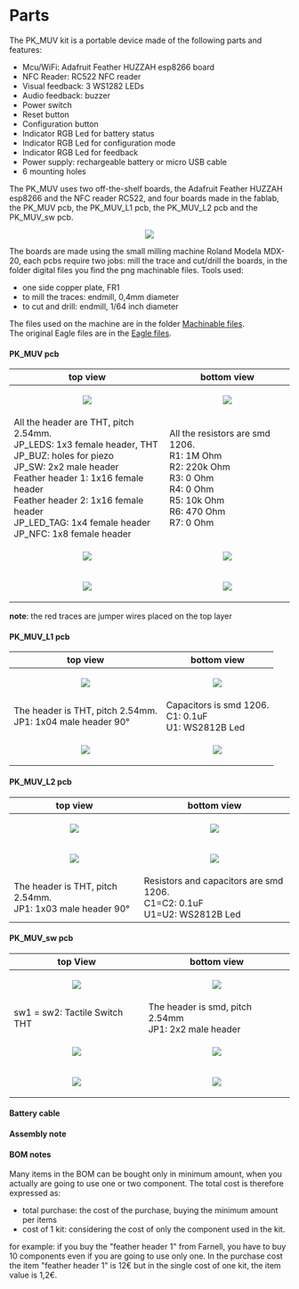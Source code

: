 # Parts
The PK_MUV kit is a portable device made of the following parts and features:

* Mcu/WiFi: Adafruit Feather HUZZAH esp8266 board
* NFC Reader: RC522 NFC reader
* Visual feedback: 3 WS1282 LEDs
* Audio feedback: buzzer
* Power switch
* Reset button
* Configuration button
* Indicator RGB Led for battery status
* Indicator RGB Led for configuration mode
* Indicator RGB Led for feedback
* Power supply: rechargeable battery or micro USB cable
* 6 mounting holes

The PK_MUV uses two off-the-shelf boards, the Adafruit Feather HUZZAH esp8266 and the NFC reader RC522, and four boards made in the fablab, the PK_MUV pcb, the PK_MUV_L1 pcb, the PK_MUV_L2 pcb and the PK_MUV_sw pcb.

<p align="center"><img src="images/block_diagram.png"></p>

The boards are made using the small milling machine Roland Modela MDX-20, each pcbs require two jobs: mill the trace and cut/drill the boards, in the folder digital files you find the png machinable files.
Tools used:
- one side copper plate, FR1
- to mill the traces: endmill, 0,4mm diameter
- to cut and drill: endmill, 1/64 inch diameter

The files used on the machine are in the folder [Machinable files](https://github.com/emmapa/proximity_kit/tree/master/PK_MUV/Tech/Machinable%20files).<br>
The original Eagle files are in the [Eagle files](https://github.com/emmapa/proximity_kit/tree/master/PK_MUV/Tech/Eagle%20files).

#### PK_MUV pcb

| top view  | bottom view |
| ------------- | ------------- |
| <p align="center"><img src="images/PK_MUV_top_view.png"></p>  | <p align="center"><img src="images/PK_MUV_bottom_view.png"></p> |
| All the header are THT, pitch 2.54mm. <br> JP_LEDS: 1x3 female header, THT <br> JP_BUZ: holes for piezo<br> JP_SW: 2x2 male header<br> Feather header 1: 1x16 female header<br> Feather header 2: 1x16 female header<br> JP_LED_TAG: 1x4 female header<br> JP_NFC: 1x8 female header <br> | All the resistors are smd 1206. <br>R1: 1M Ohm<br> R2: 220k Ohm<br> R3: 0 Ohm<br> R4: 0 Ohm<br> R5: 10k Ohm<br> R6: 470 Ohm <br> R7: 0 Ohm<br>|
| <p align="center"><img src="images/PK_MUV_top_clean.jpg"></p>  | <p align="center"><img src="images/PK_MUV_bottom_clean.jpg"></p>|
|<p align="center"><img src="images/PK_MUV_top_stuffed.jpg"></p>| <p align="center"><img src="images/PK_MUV_bottom_stuffed.jpg"></p>

**note**: the red traces are jumper wires placed on the top layer

#### PK_MUV_L1 pcb

| top view  | bottom view |
| ------------- | ------------- |
| <p align="center"><img src="images/PK_MUV_L1_top_view.png"></p>  | <p align="center"><img src="images/PK_MUV_L1_bottom_view.png"></p> |
| The header is THT, pitch 2.54mm. <br> JP1: 1x04 male header 90° | Capacitors is smd 1206. <br>C1: 0.1uF <br> U1: WS2812B Led|
| <p align="center"><img src="images/PK_MUV_L1_top_clean.jpg"></p>  | <p align="center"><img src="images/PK_MUV_L1_bottom_clean.jpg"></p>|


#### PK_MUV_L2 pcb

| top view  | bottom view |
| ------------- | ------------- |
| <p align="center"><img src="images/PK_MUV_L2_top_view.png"></p>  | <p align="center"><img src="images/PK_MUV_L2_bottom_view.png"></p> |
| <p align="center"><img src="images/PK_MUV_L2_top_clean.jpg"></p>  | <p align="center"><img src="images/PK_MUV_L2_bottom_clean.jpg"></p>|
| The header is THT, pitch 2.54mm. <br> JP1: 1x03 male header 90°   | Resistors and capacitors are smd 1206. <br>C1=C2: 0.1uF <br> U1=U2: WS2812B Led |

#### PK_MUV_sw pcb

| top View  | bottom view |
| ------------- | ------------- |
| <p align="center"><img src="images/PK_MUV_sw_top_view.png"></p>  | <p align="center"><img src="images/PK_MUV_sw_bottom_view.png"></p> |
| sw1 = sw2: Tactile Switch THT | The header is smd, pitch 2.54mm <br> JP1: 2x2 male header<br> |
| <p align="center"><img src="images/PK_MUV_sw_top_clean.jpg"></p>  | <p align="center"><img src="images/PK_MUV_sw_bottom_clean.jpg"></p>|
|<p align="center"><img src="images/PK_MUV_sw_top_stuffed.jpg"></p>| <p align="center"><img src="images/PK_MUV_sw_bottom_stuffed.jpg"></p> |

#### Battery cable

#### Assembly note

#### BOM notes
Many items in the BOM can be bought only in minimum amount, when you actually are going to use one or two component. The total cost is therefore expressed as:
* total purchase: the cost of the purchase, buying the minimum amount per items
* cost of 1 kit: considering the cost of only the component used in the kit.

for example: if you buy the "feather header 1" from Farnell, you have to buy 10 components even if you are going to use only one. In the purchase cost the item "feather header 1" is 12€ but in the single cost of one kit, the item value is 1,2€.
